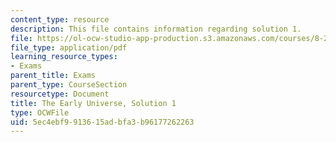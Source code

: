 ```yaml
---
content_type: resource
description: This file contains information regarding solution 1.
file: https://ol-ocw-studio-app-production.s3.amazonaws.com/courses/8-286-the-early-universe-fall-2013/5ec4ebf9913615adbfa3b96177262263_MIT8_286F13_q1sols.pdf
file_type: application/pdf
learning_resource_types:
- Exams
parent_title: Exams
parent_type: CourseSection
resourcetype: Document
title: The Early Universe, Solution 1
type: OCWFile
uid: 5ec4ebf9-9136-15ad-bfa3-b96177262263
---
```

